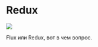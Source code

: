 # Redux
![](https://upload.wikimedia.org/wikipedia/commons/thumb/3/30/Redux_Logo.png/220px-Redux_Logo.png)

Flux или Redux, вот в чем вопрос.
